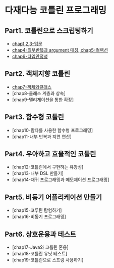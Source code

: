 # 다재다능 코틀린 프로그래밍

## Part1. 코틀린으로 스크립팅하기

* [chap1,2,3-입문](./chap1,2,3-입문.md)
* [chap4-외부반복과 argument 매칭, chap5-컬렉션](./chap4,5-kotlin-기본.md)
* [chap6-타입안정성](./chap6-타입안정성.md)

## Part2. 객체지향 코틀린

* [chap7-객체와클래스](./chap7-객체와클래스.md)
* [chap8-클래스 계층과 상속]
* [chap9-델리게이션을 통한 확장]

## Part3. 함수형 코틀린

* [chap10-람다를 사용한 함수형 프로그래밍]
* [chap11-내부 반복과 지연 연산]

## Part4. 우아하고 효율적인 코틀린

* [chap12-코틀린에서 구현하는 유창성]
* [chap13-내부 DSL 만들기]
* [chap14-재귀 프로그래밍과 메모제이션 프로그래밍]

## Part5. 비동기 어플리케이션 만들기

* [chap15-코루틴 탐험하기]
* [chap16-비동기 프로그래밍]

## Part6. 상호운용과 테스트

* [chap17-Java와 코틀린 혼용]
* [chap18-코틀린 유닛 테스트]
* [chap19-코틀린으로 스프링 사용하기]